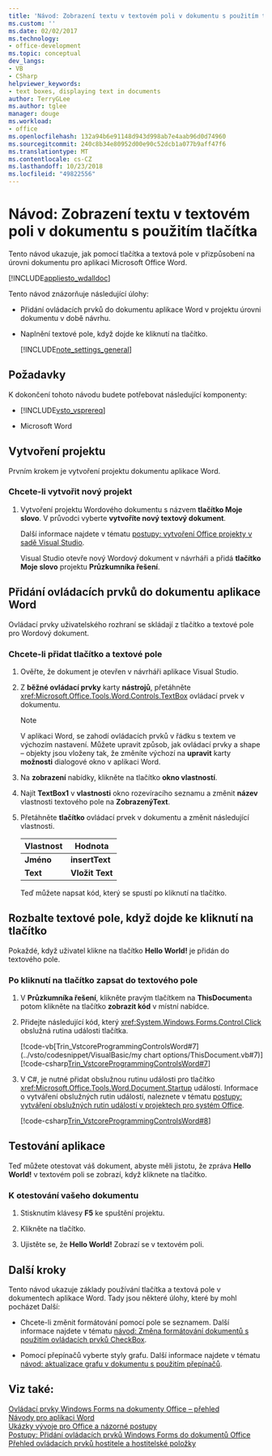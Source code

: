 ```yaml
---
title: 'Návod: Zobrazení textu v textovém poli v dokumentu s použitím tlačítka'
ms.custom: ''
ms.date: 02/02/2017
ms.technology:
- office-development
ms.topic: conceptual
dev_langs:
- VB
- CSharp
helpviewer_keywords:
- text boxes, displaying text in documents
author: TerryGLee
ms.author: tglee
manager: douge
ms.workload:
- office
ms.openlocfilehash: 132a94b6e91148d943d998ab7e4aab96d0d74960
ms.sourcegitcommit: 240c8b34e80952d00e90c52dcb1a077b9aff47f6
ms.translationtype: MT
ms.contentlocale: cs-CZ
ms.lasthandoff: 10/23/2018
ms.locfileid: "49822556"
---
```

# <a name="walkthrough-display-text-in-a-text-box-in-a-document-using-a-button"></a>Návod: Zobrazení textu v textovém poli v dokumentu s použitím tlačítka
  Tento návod ukazuje, jak pomocí tlačítka a textová pole v přizpůsobení na úrovni dokumentu pro aplikaci Microsoft Office Word.  
  
 [!INCLUDE[appliesto_wdalldoc](../vsto/includes/appliesto-wdalldoc-md.md)]  
  
 Tento návod znázorňuje následující úlohy:  
  
- Přidání ovládacích prvků do dokumentu aplikace Word v projektu úrovni dokumentu v době návrhu.  
  
- Naplnění textové pole, když dojde ke kliknutí na tlačítko.  
  
  [!INCLUDE[note_settings_general](../sharepoint/includes/note-settings-general-md.md)]  
  
## <a name="prerequisites"></a>Požadavky  
 K dokončení tohoto návodu budete potřebovat následující komponenty:  
  
-   [!INCLUDE[vsto_vsprereq](../vsto/includes/vsto-vsprereq-md.md)]  
  
-   Microsoft Word  
  
## <a name="create-the-project"></a>Vytvoření projektu  
 Prvním krokem je vytvoření projektu dokumentu aplikace Word.  
  
### <a name="to-create-a-new-project"></a>Chcete-li vytvořit nový projekt  
  
1.  Vytvoření projektu Wordového dokumentu s názvem **tlačítko Moje slovo**. V průvodci vyberte **vytvoříte nový textový dokument**.  
  
     Další informace najdete v tématu [postupy: vytvoření Office projekty v sadě Visual Studio](../vsto/how-to-create-office-projects-in-visual-studio.md).  
  
     Visual Studio otevře nový Wordový dokument v návrháři a přidá **tlačítko Moje slovo** projektu **Průzkumníka řešení**.  
  
## <a name="add-controls-to-the-word-document"></a>Přidání ovládacích prvků do dokumentu aplikace Word  
 Ovládací prvky uživatelského rozhraní se skládají z tlačítko a textové pole pro Wordový dokument.  
  
### <a name="to-add-a-button-and-a-text-box"></a>Chcete-li přidat tlačítko a textové pole  
  
1. Ověřte, že dokument je otevřen v návrháři aplikace Visual Studio.  
  
2. Z **běžné ovládací prvky** karty **nástrojů**, přetáhněte <xref:Microsoft.Office.Tools.Word.Controls.TextBox> ovládací prvek v dokumentu.  
  
   > [!NOTE]  
   >  V aplikaci Word, se zahodí ovládacích prvků v řádku s textem ve výchozím nastavení. Můžete upravit způsob, jak ovládací prvky a shape – objekty jsou vloženy tak, že změníte výchozí na **upravit** karty **možnosti** dialogové okno v aplikaci Word.  
  
3. Na **zobrazení** nabídky, klikněte na tlačítko **okno vlastností**.  
  
4. Najít **TextBox1** v **vlastnosti** okno rozevíracího seznamu a změnit **název** vlastnosti textového pole na **ZobrazenýText**.  
  
5. Přetáhněte **tlačítko** ovládací prvek v dokumentu a změnit následující vlastnosti.  
  
   |Vlastnost|Hodnota|  
   |--------------|-----------|  
   |**Jméno**|**insertText**|  
   |**Text**|**Vložit Text**|  
  
   Teď můžete napsat kód, který se spustí po kliknutí na tlačítko.  
  
## <a name="populate-the-text-box-when-the-button-is-clicked"></a>Rozbalte textové pole, když dojde ke kliknutí na tlačítko  
 Pokaždé, když uživatel klikne na tlačítko **Hello World!** je přidán do textového pole.  
  
### <a name="to-write-to-the-text-box-when-the-button-is-clicked"></a>Po kliknutí na tlačítko zapsat do textového pole  
  
1.  V **Průzkumníka řešení**, klikněte pravým tlačítkem na **ThisDocument**a potom klikněte na tlačítko **zobrazit kód** v místní nabídce.  
  
2.  Přidejte následující kód, který <xref:System.Windows.Forms.Control.Click> obslužná rutina události tlačítka.  
  
     [!code-vb[Trin_VstcoreProgrammingControlsWord#7](../vsto/codesnippet/VisualBasic/my chart options/ThisDocument.vb#7)]
     [!code-csharp[Trin_VstcoreProgrammingControlsWord#7](../vsto/codesnippet/CSharp/Trin_VstcoreProgrammingControlsWordCS/ThisDocument.cs#7)]  
  
3.  V C#, je nutné přidat obslužnou rutinu události pro tlačítko <xref:Microsoft.Office.Tools.Word.Document.Startup> událostí. Informace o vytváření obslužných rutin událostí, naleznete v tématu [postupy: vytváření obslužných rutin událostí v projektech pro systém Office](../vsto/how-to-create-event-handlers-in-office-projects.md).  
  
     [!code-csharp[Trin_VstcoreProgrammingControlsWord#8](../vsto/codesnippet/CSharp/Trin_VstcoreProgrammingControlsWordCS/ThisDocument.cs#8)]  
  
## <a name="test-the-application"></a>Testování aplikace  
 Teď můžete otestovat váš dokument, abyste měli jistotu, že zpráva **Hello World!** v textovém poli se zobrazí, když kliknete na tlačítko.  
  
### <a name="to-test-your-document"></a>K otestování vašeho dokumentu  
  
1.  Stisknutím klávesy **F5** ke spuštění projektu.  
  
2.  Klikněte na tlačítko.  
  
3.  Ujistěte se, že **Hello World!** Zobrazí se v textovém poli.  
  
## <a name="next-steps"></a>Další kroky  
 Tento návod ukazuje základy používání tlačítka a textová pole v dokumentech aplikace Word. Tady jsou některé úlohy, které by mohl pocházet Další:  
  
-   Chcete-li změnit formátování pomocí pole se seznamem. Další informace najdete v tématu [návod: Změna formátování dokumentů s použitím ovládacích prvků CheckBox](../vsto/walkthrough-changing-document-formatting-using-checkbox-controls.md).  
  
-   Pomocí přepínačů vyberte styly grafu. Další informace najdete v tématu [návod: aktualizace grafu v dokumentu s použitím přepínačů](../vsto/walkthrough-updating-a-chart-in-a-document-using-radio-buttons.md).  
  
## <a name="see-also"></a>Viz také:  
 [Ovládací prvky Windows Forms na dokumenty Office – přehled](../vsto/windows-forms-controls-on-office-documents-overview.md)   
 [Návody pro aplikaci Word](../vsto/walkthroughs-using-word.md)   
 [Ukázky vývoje pro Office a názorné postupy](../vsto/office-development-samples-and-walkthroughs.md)   
 [Postupy: Přidání ovládacích prvků Windows Forms do dokumentů Office](../vsto/how-to-add-windows-forms-controls-to-office-documents.md)   
 [Přehled ovládacích prvků hostitele a hostitelské položky](../vsto/host-items-and-host-controls-overview.md)  
  
  